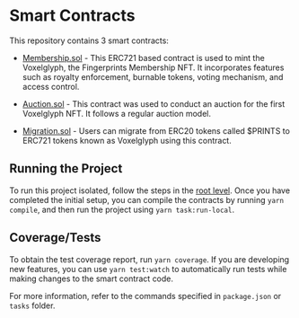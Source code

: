 # Smart Contracts

This repository contains 3 smart contracts:

- [Membership.sol](./contracts/Membership.sol) - This ERC721 based contract is used to mint the Voxelglyph, the Fingerprints Membership NFT. It incorporates features such as royalty enforcement, burnable tokens, voting mechanism, and access control.

- [Auction.sol](./contracts/Auction.sol) - This contract was used to conduct an auction for the first Voxelglyph NFT. It follows a regular auction model.

- [Migration.sol](./contracts/Migration.sol) - Users can migrate from ERC20 tokens called $PRINTS to ERC721 tokens known as Voxelglyph using this contract.

## Running the Project

To run this project isolated, follow the steps in the [root level](../../README.md). Once you have completed the initial setup, you can compile the contracts by running `yarn compile`, and then run the project using `yarn task:run-local`.

## Coverage/Tests

To obtain the test coverage report, run `yarn coverage`. If you are developing new features, you can use `yarn test:watch` to automatically run tests while making changes to the smart contract code.

For more information, refer to the commands specified in `package.json` or `tasks` folder.

